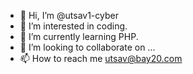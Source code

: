 - 👋 Hi, I’m @utsav1-cyber
- 👀 I’m interested in coding.
- 🌱 I’m currently learning PHP.
- 💞️ I’m looking to collaborate on ...
- 📫 How to reach me utsav@bay20.com

<!---
utsav1-cyber/utsav1-cyber is a ✨ special ✨ repository because its `README.md` (this file) appears on your GitHub profile.
You can click the Preview link to take a look at your changes.
--->
